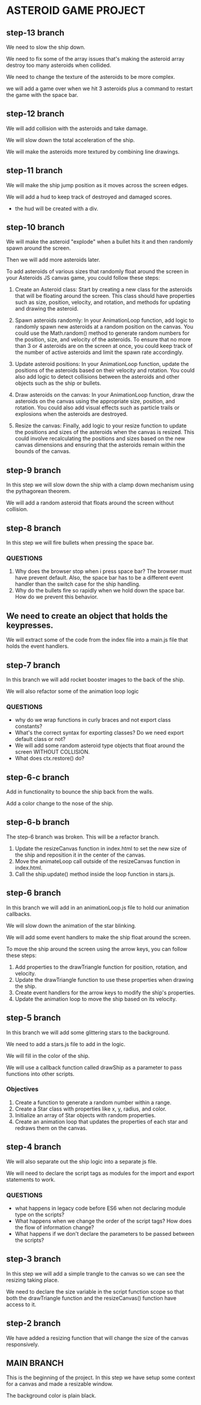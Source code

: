 # ASTEROID GAME PROJECT

## step-13 branch

We need to slow the ship down.

We need to fix some of the array issues that's making the asteroid array destroy too many asteroids when collided.

We need to change the texture of the asteroids to be more complex.

we will add a game over when we hit 3 asteroids plus a command to restart the game with the space bar.

## step-12 branch

We will add collision with the asteroids and take damage.

We will slow down the total acceleration of the ship.

We will make the asteroids more textured by combining line drawings.

## step-11 branch

We will make the ship jump position as it moves across the screen edges.

We will add a hud to keep track of destroyed and damaged scores.

- the hud will be created with a div.

## step-10 branch

We will make the asteroid "explode" when a bullet hits it and then randomly spawn around the screen.

Then we will add more asteroids later.

To add asteroids of various sizes that randomly float around the screen in your Asteroids JS canvas game, you could follow these steps:

1. Create an Asteroid class: Start by creating a new class for the asteroids that will be floating around the screen. This class should have properties such as size, position, velocity, and rotation, and methods for updating and drawing the asteroid.

2. Spawn asteroids randomly: In your AnimationLoop function, add logic to randomly spawn new asteroids at a random position on the canvas. You could use the Math.random() method to generate random numbers for the position, size, and velocity of the asteroids. To ensure that no more than 3 or 4 asteroids are on the screen at once, you could keep track of the number of active asteroids and limit the spawn rate accordingly.

3. Update asteroid positions: In your AnimationLoop function, update the positions of the asteroids based on their velocity and rotation. You could also add logic to detect collisions between the asteroids and other objects such as the ship or bullets.

4. Draw asteroids on the canvas: In your AnimationLoop function, draw the asteroids on the canvas using the appropriate size, position, and rotation. You could also add visual effects such as particle trails or explosions when the asteroids are destroyed.

5. Resize the canvas: Finally, add logic to your resize function to update the positions and sizes of the asteroids when the canvas is resized. This could involve recalculating the positions and sizes based on the new canvas dimensions and ensuring that the asteroids remain within the bounds of the canvas.

## step-9 branch

In this step we will slow down the ship with a clamp down mechanism using the pythagorean theorem.

We will add a random asteroid that floats around the screen without collision.

## step-8 branch

In this step we will fire bullets when pressing the space bar.

### QUESTIONS

1. Why does the browser stop when i press space bar? The browser must have prevent default. Also, the space bar has to be a different event handler than the switch case for the ship handling.
2. Why do the bullets fire so rapidly when we hold down the space bar. How do we prevent this behavior.

## We need to create an object that holds the keypresses.

We will extract some of the code from the index file into a main.js file that holds the event handlers.

## step-7 branch

In this branch we will add rocket booster images to the back of the ship.

We will also refactor some of the animation loop logic

### QUESTIONS

- why do we wrap functions in curly braces and not export class constants?
- What's the correct syntax for exporting classes? Do we need export default class or not?
- We will add some random asteroid type objects that float around the screen WITHOUT COLLISION.
- What does ctx.restore() do?

## step-6-c branch

Add in functionality to bounce the ship back from the walls.

Add a color change to the nose of the ship.

## step-6-b branch

The step-6 branch was broken. This will be a refactor branch.

1. Update the resizeCanvas function in index.html to set the new size of the ship and reposition it in the center of the canvas.
2. Move the animateLoop call outside of the resizeCanvas function in index.html.
3. Call the ship.update() method inside the loop function in stars.js.

## step-6 branch

In this branch we will add in an animationLoop.js file to hold our animation callbacks.

We will slow down the animation of the star blinking.

We will add some event handlers to make the ship float around the screen.

To move the ship around the screen using the arrow keys, you can follow these steps:

1. Add properties to the drawTriangle function for position, rotation, and velocity.
2. Update the drawTriangle function to use these properties when drawing the ship.
3. Create event handlers for the arrow keys to modify the ship's properties.
4. Update the animation loop to move the ship based on its velocity.

## step-5 branch

In this branch we will add some glittering stars to the background.

We need to add a stars.js file to add in the logic.

We will fill in the color of the ship.

We will use a callback function called drawShip as a parameter to pass functions into other scripts.

### Objectives

1. Create a function to generate a random number within a range.
2. Create a Star class with properties like x, y, radius, and color.
3. Initialize an array of Star objects with random properties.
4. Create an animation loop that updates the properties of each star and redraws them on the canvas.

## step-4 branch

We will also separate out the ship logic into a separate js file.

We will need to declare the script tags as modules for the import and export statements to work.

### QUESTIONS

- what happens in legacy code before ES6 when not declaring module type on the scripts?
- What happens when we change the order of the script tags? How does the flow of information change?
- What happens if we don't declare the parameters to be passed between the scripts?

## step-3 branch

In this step we will add a simple trangle to the canvas so we can see the resizing taking place.

We need to declare the size variable in the script function scope so that both the drawTriangle function and the resizeCanvas() function have access to it.

## step-2 branch

We have added a resizing function that will change the size of the canvas responsively.

## MAIN BRANCH

This is the beginning of the project. In this step we have setup some context for a canvas and made a resizable window.

The background color is plain black.
